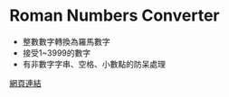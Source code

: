 # Roman Numbers Converter
- 整數數字轉換為羅馬數字
- 接受1~3999的數字
- 有非數字字串、空格、小數點的防呆處理

[網頁連結](https://tomatosoup0126.github.io/Roman-Numbers-Converter/)
